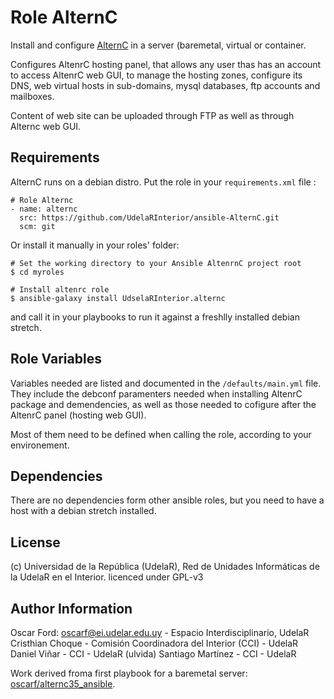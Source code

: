# Role AlternC

Install and configure [AlternC](https://alternc.com/Home-en) in a server (baremetal, virtual or container.

Configures AltenrC hosting panel, that allows any user thas has an account to access AltenrC web GUI, to manage
the hosting zones, configure its DNS, web virtual hosts in sub-domains, mysql databases, ftp accounts and mailboxes. 

Content of web site can be uploaded through FTP as well as through Alternc web GUI. 

## Requirements

AlternC runs on a debian distro. Put the role in your `requirements.xml` file : 

```
# Role Alternc
- name: alternc
  src: https://github.com/UdelaRInterior/ansible-AlternC.git
  scm: git
```
Or install it manually in your roles' folder:  
```
# Set the working directory to your Ansible AltenrnC project root
$ cd myroles

# Install altenrc role
$ ansible-galaxy install UdselaRInterior.alternc
```
and call it in your playbooks to run it against a freshlly installed debian stretch. 

## Role Variables

Variables needed are listed and documented in the `/defaults/main.yml` file. They include the debconf paramenters 
needed when installing AltenrC package and demendencies, as well as those needed to cofigure after the AltenrC panel
(hosting web GUI). 

Most of them need to be defined when calling the role, according to your environement. 

## Dependencies

There are no dependencies form other ansible roles, but you need to have a host with a debian stretch installed. 

## License

(c) Universidad de la República (UdelaR), Red de Unidades Informáticas de la UdelaR en el Interior. 
licenced under GPL-v3

## Author Information

Oscar Ford: oscarf@ei.udelar.edu.uy - Espacio Interdisciplinario, UdelaR
Cristhian Choque - Comisión Coordinadora del Interior (CCI) - UdelaR
Daniel Viñar - CCI - UdelaR (ulvida)
Santiago Martínez - CCI - UdelaR

Work derived froma first playbook for a baremetal server: [oscarf/alternc35_ansible](https://git.interior.edu.uy/oscarf/alternc35_ansible).




